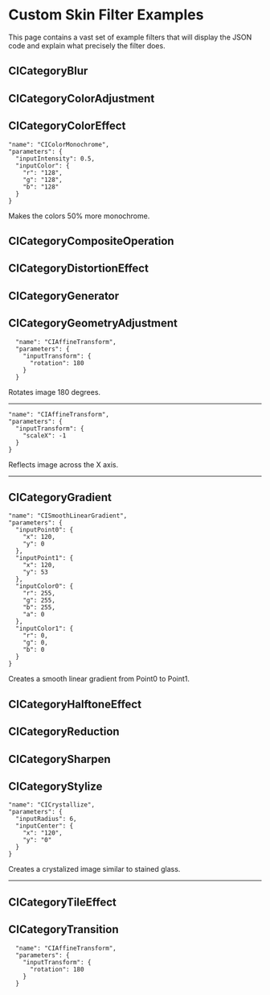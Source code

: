 # Custom Skin Filter Examples

This page contains a vast set of example filters that will display the JSON code and explain what precisely the filter does.

## CICategoryBlur



## CICategoryColorAdjustment



## CICategoryColorEffect

```
"name": "CIColorMonochrome",
"parameters": {
  "inputIntensity": 0.5,
  "inputColor": {
    "r": "128",
    "g": "128",
    "b": "128"
  }
}
```
Makes the colors 50% more monochrome.

## CICategoryCompositeOperation



## CICategoryDistortionEffect



## CICategoryGenerator



## CICategoryGeometryAdjustment

```
  "name": "CIAffineTransform",
  "parameters": {
    "inputTransform": {
      "rotation": 180
    }
  }
```
Rotates image 180 degrees.

---

```
"name": "CIAffineTransform",
"parameters": {
  "inputTransform": {
    "scaleX": -1
  }
}
```
Reflects image across the X axis.

---



## CICategoryGradient

```
"name": "CISmoothLinearGradient",
"parameters": {
  "inputPoint0": {
    "x": 120,
    "y": 0
  },
  "inputPoint1": {
    "x": 120,
    "y": 53
  },
  "inputColor0": {
    "r": 255,
    "g": 255,
    "b": 255,
    "a": 0
  },
  "inputColor1": {
    "r": 0,
    "g": 0,
    "b": 0
  }
}
```
Creates a smooth linear gradient from Point0 to Point1.

## CICategoryHalftoneEffect



## CICategoryReduction



## CICategorySharpen



## CICategoryStylize

```
"name": "CICrystallize",
"parameters": {
  "inputRadius": 6,
  "inputCenter": {
    "x": "120",
    "y": "0"
  }
}
```
Creates a crystalized image similar to stained glass.

---



## CICategoryTileEffect



## CICategoryTransition

```
  "name": "CIAffineTransform",
  "parameters": {
    "inputTransform": {
      "rotation": 180
    }
  }
```
